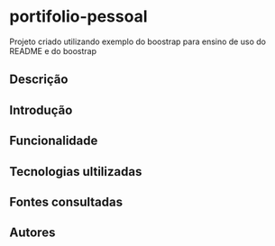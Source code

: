 # portifolio-pessoal

Projeto criado utilizando exemplo do boostrap para ensino de uso do README e do boostrap

## Descrição 

## Introdução

## Funcionalidade 

## Tecnologias ultilizadas 

## Fontes consultadas 

## Autores 